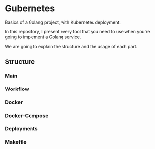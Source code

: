# Gubernetes

Basics of a Golang project, with Kubernetes deployment.

In this repository, I present every tool that you need to use
when you're going to implement a Golang service.

We are going to explain the structure and the usage of each
part.

## Structure
### Main

### Workflow

### Docker

### Docker-Compose

### Deployments

### Makefile
